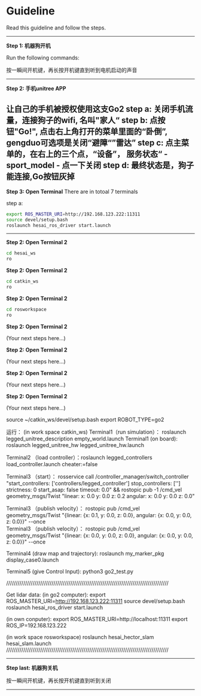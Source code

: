 # Guideline

Read this guideline and follow the steps.

---

**Step 1: 机器狗开机**

Run the following commands:

按一瞬间开机键，再长按开机键直到听到电机启动的声音


---
**Step 2: 手机unitree APP**

让自己的手机被授权使用这支Go2
step a: 关闭手机流量，连接狗子的wifi, 名叫"家人“
step b: 点按钮"Go!", 点击右上角打开的菜单里面的“卧倒”, gengduo可选项是关闭“避障“”雷达”
step c: 点主菜单的，在右上的三个点，“设备”， 服务状态“ - sport_model - 点一下关闭
step d: 最终状态是，狗子能连接,Go按钮灰掉
---

**Step 3: Open Terminal**
There are in totoal 7 terminals

step a: 

```bash
export ROS_MASTER_URI=http://192.168.123.222:11311
source devel/setup.bash
roslaunch hesai_ros_driver start.launch
```

---

**Step 2: Open Terminal 2**

```bash
cd hesai_ws
ro
```

**Step 2: Open Terminal 2**

```bash
cd catkin_ws
ro
```

**Step 2: Open Terminal 2**
```bash
cd rosworkspace
ro
```

**Step 2: Open Terminal 2**

(Your next steps here...)

**Step 2: Open Terminal 2**

(Your next steps here...)

**Step 2: Open Terminal 2**

(Your next steps here...)

**Step 2: Open Terminal 2**

(Your next steps here...)

source ~/catkin_ws/devel/setup.bash
export ROBOT_TYPE=go2

运行：
(in work space catkin_ws)
Terminal1（run simulation）： roslaunch legged_unitree_description empty_world.launch
Terminal1 (on board): roslaunch legged_unitree_hw legged_unitree_hw.launch

Terminal2 （load controller）：roslaunch legged_controllers load_controller.launch cheater:=false

Terminal3 （start）： rosservice call /controller_manager/switch_controller "start_controllers: ['controllers/legged_controller']
stop_controllers: ['']
strictness: 0
start_asap: false
timeout: 0.0" && rostopic pub -1 /cmd_vel geometry_msgs/Twist "linear:
  x: 0.0
  y: 0.0
  z: 0.2
angular:
  x: 0.0
  y: 0.0
  z: 0.0"

Terminal3 （publish velocity）：  rostopic pub /cmd_vel geometry_msgs/Twist "{linear: {x: 0.1, y: 0.0, z: 0.0}, angular: {x: 0.0, y: 0.0, z: 0.0}}" --once     
Terminal3 （publish velocity）：  rostopic pub /cmd_vel geometry_msgs/Twist "{linear: {x: 0.0, y: 0.0, z: 0.0}, angular: {x: 0.0, y: 0.0, z: 0.0}}" --once  

Terminal4 (draw map and trajectory): roslaunch my_marker_pkg display_case0.launch

Terminal5 (give Control Input): python3 go2_test.py

//////////////////////////////////////////////////////////////////////////////////////



Get lidar data:
(in go2 computer): export ROS_MASTER_URI=http://192.168.123.222:11311
source devel/setup.bash
roslaunch hesai_ros_driver start.launch

(in own conputer): export ROS_MASTER_URI=http://localhost:11311
export ROS_IP=192.168.123.222


(in work space rosworkspace)
roslaunch hesai_hector_slam hesai_slam.launch
//////////////////////////////////////////////////////////////////////////////////////

---

**Step last: 机器狗关机**

按一瞬间开机键，再长按开机键直到听到关闭

---